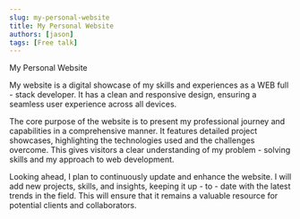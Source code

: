 ```yaml
---
slug: my-personal-website
title: My Personal Website
authors: [jason]
tags: [Free talk]
---
```


My Personal Website

My website is a digital showcase of my skills and experiences as a WEB full - stack developer. It has a clean and responsive design, ensuring a seamless user experience across all devices.

<!--truncate-->

The core purpose of the website is to present my professional journey and capabilities in a comprehensive manner. It features detailed project showcases, highlighting the technologies used and the challenges overcome. This gives visitors a clear understanding of my problem - solving skills and my approach to web development.

Looking ahead, I plan to continuously update and enhance the website. I will add new projects, skills, and insights, keeping it up - to - date with the latest trends in the field. This will ensure that it remains a valuable resource for potential clients and collaborators.

